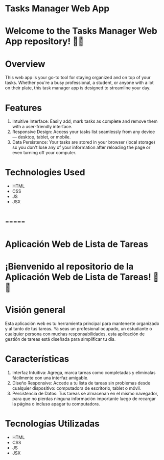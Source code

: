 # Tasks Manager Web App

# Welcome to the Tasks Manager Web App repository! 📝✨

# Overview
This web app is your go-to tool for staying organized and on top of your tasks. Whether you're a busy professional, a student, or anyone with a lot on their plate, this task manager app is designed to streamline your day.

# Features
1) Intuitive Interface: Easily add, mark tasks as complete and remove them with a user-friendly interface.
2) Responsive Design: Access your tasks list seamlessly from any device — desktop, tablet, or mobile.
3) Data Persistence: Your tasks are stored in your browser (local storage) so you don't lose any of your information after reloading the page or even turning off your computer.

# Technologies Used
- HTML
- CSS
- JS
- JSX

# -----

# Aplicación Web de Lista de Tareas

# ¡Bienvenido al repositorio de la Aplicación Web de Lista de Tareas! 📝✨

# Visión general
Esta aplicación web es tu herramienta principal para mantenerte organizado y al tanto de tus tareas. Ya seas un profesional ocupado, un estudiante o cualquier persona con muchas responsabilidades, esta aplicación de gestión de tareas está diseñada para simplificar tu día.

# Características
1) Interfaz Intuitiva: Agrega, marca tareas como completadas y eliminalas fácilmente con una interfaz amigable.
2) Diseño Responsive: Accede a tu lista de tareas sin problemas desde cualquier dispositivo: computadora de escritorio, tablet o móvil.
3) Persistencia de Datos: Tus tareas se almacenan en el mismo navegador, para que no pierdas ninguna información importante luego de recargar la página o incluso apagar tu computadora.

# Tecnologías Utilizadas
- HTML
- CSS
- JS
- JSX
